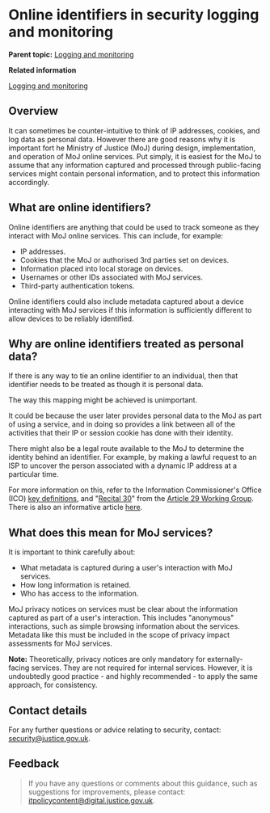 # Online identifiers in security logging and monitoring

**Parent topic:** [Logging and monitoring](logging-and-monitoring.md)

**Related information**  


[Logging and monitoring](logging-and-monitoring.md)

## Overview

It can sometimes be counter-intuitive to think of IP addresses, cookies, and log data as personal data. However there are good reasons why it is important fort he Ministry of Justice \(MoJ\) during design, implementation, and operation of MoJ online services. Put simply, it is easiest for the MoJ to assume that any information captured and processed through public-facing services might contain personal information, and to protect this information accordingly.

## What are online identifiers?

Online identifiers are anything that could be used to track someone as they interact with MoJ online services. This can include, for example:

-   IP addresses.
-   Cookies that the MoJ or authorised 3rd parties set on devices.
-   Information placed into local storage on devices.
-   Usernames or other IDs associated with MoJ services.
-   Third-party authentication tokens.

Online identifiers could also include metadata captured about a device interacting with MoJ services if this information is sufficiently different to allow devices to be reliably identified.

## Why are online identifiers treated as personal data?

If there is any way to tie an online identifier to an individual, then that identifier needs to be treated as though it is personal data.

The way this mapping might be achieved is unimportant.

It could be because the user later provides personal data to the MoJ as part of using a service, and in doing so provides a link between all of the activities that their IP or session cookie has done with their identity.

There might also be a legal route available to the MoJ to determine the identity behind an identifier. For example, by making a lawful request to an ISP to uncover the person associated with a dynamic IP address at a particular time.

For more information on this, refer to the Information Commissioner's Office \(ICO\) [key definitions](https://ico.org.uk/for-organisations/guide-to-the-general-data-protection-regulation-gdpr/key-definitions/), and "[Recital 30](https://www.privacy-regulation.eu/en/recital-30-GDPR.htm)" from the [Article 29 Working Group](https://en.wikipedia.org/wiki/Article_29_Data_Protection_Working_Party). There is also an informative article [here](https://www.fieldfisher.com/en/services/privacy-security-and-information/privacy-security-and-information-law-blog/can-a-dynamic-ip-address-constitute-personal-data).

## What does this mean for MoJ services?

It is important to think carefully about:

-   What metadata is captured during a user's interaction with MoJ services.
-   How long information is retained.
-   Who has access to the information.

MoJ privacy notices on services must be clear about the information captured as part of a user's interaction. This includes "anonymous" interactions, such as simple browsing information about the services. Metadata like this must be included in the scope of privacy impact assessments for MoJ services.

**Note:** Theoretically, privacy notices are only mandatory for externally-facing services. They are not required for internal services. However, it is undoubtedly good practice - and highly recommended - to apply the same approach, for consistency.

## Contact details

For any further questions or advice relating to security, contact: [security@justice.gov.uk](mailto:security@justice.gov.uk).

## Feedback

> If you have any questions or comments about this guidance, such as suggestions for improvements, please contact: [itpolicycontent@digital.justice.gov.uk](mailto:itpolicycontent@digital.justice.gov.uk).

